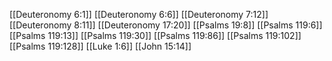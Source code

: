 [[Deuteronomy 6:1]]
[[Deuteronomy 6:6]]
[[Deuteronomy 7:12]]
[[Deuteronomy 8:11]]
[[Deuteronomy 17:20]]
[[Psalms 19:8]]
[[Psalms 119:6]]
[[Psalms 119:13]]
[[Psalms 119:30]]
[[Psalms 119:86]]
[[Psalms 119:102]]
[[Psalms 119:128]]
[[Luke 1:6]]
[[John 15:14]]

